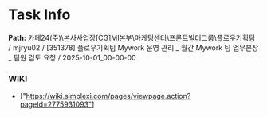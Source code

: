 # Task Info

**Path:** 카페24(주)\본사사업장\[CG]MI본부\마케팅센터\프론트빌더그룹\플로우기획팀 / mjryu02 / [351378] 플로우기획팀 Mywork 운영 관리 _ 월간 Mywork 팀 업무분장 _ 팀원 검토 요청 / 2025-10-01_00-00-00

### WIKI
- ["https://wiki.simplexi.com/pages/viewpage.action?pageId=2775931093"]

